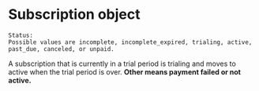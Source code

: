 # Subscription object
```
Status:
Possible values are incomplete, incomplete_expired, trialing, active, past_due, canceled, or unpaid.
```
A subscription that is currently in a trial period is trialing and moves to active when the trial period is over. **Other means payment failed or not active.**